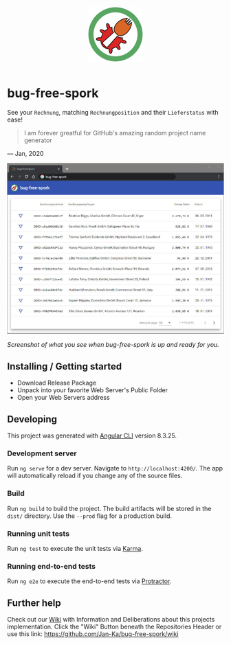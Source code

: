 <div style="display: flex; align-items: center; justify-content: center;">

![bug-free-spork logo](docs/images/bug-free-spork_logo.png)

</div>

# bug-free-spork

See your `Rechnung`, matching `Rechnungposition` and their `Lieferstatus` with ease!

> I am forever greatful for GitHub's amazing random project name generator

— Jan, 2020

![Screenshot of what you see when bug-free-spork starts](docs/images/bug-free-spork_launch_screenshot.jpg)

*Screenshot of what you see when bug-free-spork is up and ready for you.*

## Installing / Getting started

* Download Release Package
* Unpack into your favorite Web Server's Public Folder
* Open your Web Servers address

## Developing

This project was generated with [Angular CLI](https://github.com/angular/angular-cli) version 8.3.25.

### Development server

Run `ng serve` for a dev server. Navigate to `http://localhost:4200/`. The app will automatically reload if you change any of the source files.

### Build

Run `ng build` to build the project. The build artifacts will be stored in the `dist/` directory. Use the `--prod` flag for a production build.

### Running unit tests

Run `ng test` to execute the unit tests via [Karma](https://karma-runner.github.io).

### Running end-to-end tests

Run `ng e2e` to execute the end-to-end tests via [Protractor](http://www.protractortest.org/).

## Further help

Check out our [Wiki](https://github.com/Jan-Ka/bug-free-spork/wiki) with Information and Deliberations about this projects implementation.
Click the "Wiki" Button beneath the Repositories Header or use this link: https://github.com/Jan-Ka/bug-free-spork/wiki
